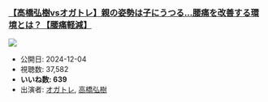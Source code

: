 ### [【高橋弘樹vsオガトレ】親の姿勢は子にうつる…腰痛を改善する環境とは？【腰痛軽減】](https://www.youtube.com/watch?v=Qzi12Bo35pQ)
[![](https://img.youtube.com/vi/Qzi12Bo35pQ/sddefault.jpg)](https://www.youtube.com/watch?v=Qzi12Bo35pQ)
-   公開日: 2024-12-04
-   視聴数: 37,582
-   **いいね数: 639**
-   出演者: [オガトレ](/rehacq_fan/people/オガトレ "wikilink"), [高橋弘樹](/rehacq_fan/people/高橋弘樹 "wikilink")
